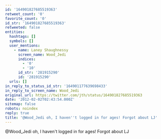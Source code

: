 ```yaml
---
id: '164901827685519363'
retweet_count: '0'
favorite_count: '0'
id_str: '164901827685519363'
retweeted: false
entities:
  hashtags: []
  symbols: []
  user_mentions:
    - name: Laney Shaughnessy
      screen_name: Wood_Jedi
      indices:
        - '0'
        - '10'
      id_str: '281915290'
      id: '281915290'
  urls: []
in_reply_to_status_id_str: '164901177639698433'
in_reply_to_screen_name: Wood_Jedi
original_url: https://twitter.com/jth/status/164901827685519363
date: '2012-02-02T02:43:54.000Z'
sitemap: false
robots: noindex
reply: true
title: '@Wood_Jedi oh, I haven''t logged in for ages! Forgot about LJ'
---
```


@Wood_Jedi oh, I haven't logged in for ages! Forgot about LJ